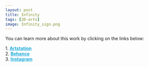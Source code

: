 ```yaml
---
layout: post 
title: Infinity
tags: [2D-arts]
image: Infinity_sign.png
---
```


<!--more-->

You can learn more about this work by clicking on the links below: <br/>

<div>
	1.
    <a href="https://www.artstation.com/artwork/qAdvby" target="_blank" style="font-weight: bold; color: #1CAAD9;">Artstation</a><br/>
	2.
	<a href="https://www.behance.net/gallery/84998571/Infinity-sign" target="_blank" style="font-weight: bold; color: #1CAAD9;">Behance</a><br/>	
	3.
	<a href="https://www.instagram.com/p/CCap9PjBDNp/" target="_blank" style="font-weight: bold; color: #1CAAD9;">Instagram</a><br/>	
</div>

